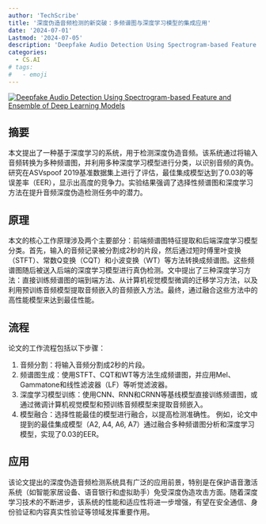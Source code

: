 ```yaml
---
author: 'TechScribe'
title: '深度伪造音频检测的新突破：多频谱图与深度学习模型的集成应用'
date: '2024-07-01'
Lastmod: '2024-07-05'
description: 'Deepfake Audio Detection Using Spectrogram-based Feature and Ensemble of Deep Learning Models'
categories:
  - CS.AI
# tags:
#   - emoji
---
```


[![Deepfake Audio Detection Using Spectrogram-based Feature and Ensemble of Deep Learning Models](https://arxiv-research-1301205113.cos.ap-guangzhou.myqcloud.com/images/2407.01777v1.pdf_0.jpg)](https://arxiv.org/abs/2407.01777v1)

## 摘要

本文提出了一种基于深度学习的系统，用于检测深度伪造音频。该系统通过将输入音频转换为多种频谱图，并利用多种深度学习模型进行分类，以识别音频的真伪。研究在ASVspoof 2019基准数据集上进行了评估，最佳集成模型达到了0.03的等误差率（EER），显示出高度的竞争力。实验结果强调了选择性频谱图和深度学习方法在提升音频深度伪造检测任务中的潜力。<!--more-->

## 原理

本文的核心工作原理涉及两个主要部分：前端频谱图特征提取和后端深度学习模型分类。首先，输入的音频记录被分割成2秒的片段，然后通过短时傅里叶变换（STFT）、常数Q变换（CQT）和小波变换（WT）等方法转换成频谱图。这些频谱图随后被送入后端的深度学习模型进行真伪检测。文中提出了三种深度学习方法：直接训练频谱图的端到端方法、从计算机视觉模型微调的迁移学习方法，以及利用预训练音频模型提取音频嵌入的音频嵌入方法。最终，通过融合这些方法中的高性能模型来达到最佳性能。

## 流程

论文的工作流程包括以下步骤：
1. 音频分割：将输入音频分割成2秒的片段。
2. 频谱图生成：使用STFT、CQT和WT等方法生成频谱图，并应用Mel、Gammatone和线性滤波器（LF）等听觉滤波器。
3. 深度学习模型训练：使用CNN、RNN和CRNN等基线模型直接训练频谱图，或通过微调计算机视觉模型和预训练音频模型来提取音频嵌入。
4. 模型融合：选择性能最佳的模型进行融合，以提高检测准确性。
例如，论文中提到的最佳集成模型（A2, A4, A6, A7）通过融合多种频谱图分析和深度学习模型，实现了0.03的EER。

## 应用

该论文提出的深度伪造音频检测系统具有广泛的应用前景，特别是在保护语音激活系统（如智能家居设备、语音银行和虚拟助手）免受深度伪造攻击方面。随着深度学习技术的不断进步，该系统的性能和适应性将进一步增强，有望在安全通信、身份验证和内容真实性验证等领域发挥重要作用。